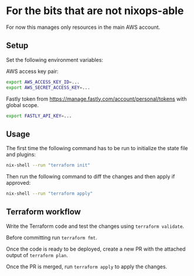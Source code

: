 # For the bits that are not nixops-able

For now this manages only resources in the main AWS account.

## Setup

Set the following environment variables:

AWS access key pair:

```sh
export AWS_ACCESS_KEY_ID=...
export AWS_SECRET_ACCESS_KEY=...
```

Fastly token from https://manage.fastly.com/account/personal/tokens with
global scope.

```sh
export FASTLY_API_KEY=...
```

## Usage

The first time the following command has to be run to initialize the state
file and plugins:

```sh
nix-shell --run "terraform init"
```

Then run the following command to diff the changes and then apply if approved:

```sh
nix-shell --run "terraform apply"
```

## Terraform workflow

Write the Terraform code and test the changes using `terraform validate`.

Before committing run `terraform fmt`. 

Once the code is ready to be deployed, create a new PR with the attached
output of `terraform plan`.

Once the PR is merged, run `terraform apply` to apply the changes.
